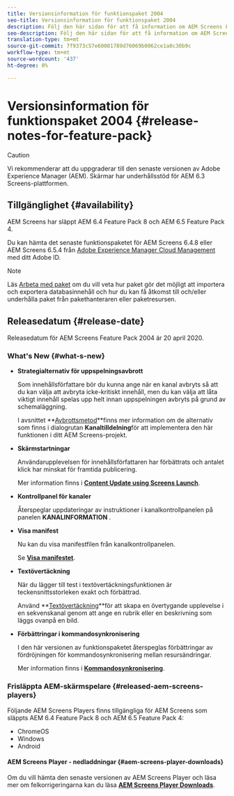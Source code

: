 ```yaml
---
title: Versionsinformation för funktionspaket 2004
seo-title: Versionsinformation för funktionspaket 2004
description: Följ den här sidan för att få information om AEM Screens Feature Pack 20204 släppt den 20 april 2020.
seo-description: Följ den här sidan för att få information om AEM Screens Feature Pack 20204 släppt den 20 april 2020.
translation-type: tm+mt
source-git-commit: 7f9373c57e60081789d76069b0062ce1a0c30b9c
workflow-type: tm+mt
source-wordcount: '437'
ht-degree: 0%

---
```



# Versionsinformation för funktionspaket 2004 {#release-notes-for-feature-pack}

>[!CAUTION]
>
>Vi rekommenderar att du uppgraderar till den senaste versionen av Adobe Experience Manager (AEM). Skärmar har underhållsstöd för AEM 6.3 Screens-plattformen.

## Tillgänglighet {#availability}

AEM Screens har släppt AEM 6.4 Feature Pack 8 och AEM 6.5 Feature Pack 4.

Du kan hämta det senaste funktionspaketet för AEM Screens 6.4.8 eller AEM Screens 6.5.4 från [Adobe Experience Manager Cloud Management](https://www.adobeaemcloud.com/content/packageshare/tools/login.html?resource=%2Fcontent%2Fmarketplace%2FmarketplaceProxy.html%3FpackagePath%3D%2Fcontent%2Fcompanies%2Fprivate%2Fsanjeev-adobe%2Fpackages%2FAEM%2520Screens%25206.5%2520FP4%2Fcq-6.5.0-featurepack-screens&amp;$$login$$=%24%24login%24%24) med ditt Adobe ID.

>[!NOTE]
>Läs [Arbeta med paket](https://docs.adobe.com/help/en/experience-manager-65/administering/contentmanagement/package-manager.html) om du vill veta hur paket gör det möjligt att importera och exportera databasinnehåll och hur du kan få åtkomst till och/eller underhålla paket från pakethanteraren eller paketresursen.


## Releasedatum {#release-date}

Releasedatum för AEM Screens Feature Pack 2004 är 20 april 2020.

### What&#39;s New {#what-s-new}

* **Strategialternativ för uppspelningsavbrott**

   Som innehållsförfattare bör du kunna ange när en kanal avbryts så att du kan välja att avbryta icke-kritiskt innehåll, men du kan välja att låta viktigt innehåll spelas upp helt innan uppspelningen avbryts på grund av schemaläggning.

   I avsnittet **[Avbrottsmetod](/help/user-guide/channel-assignment.md#interruption-method-channel)**finns mer information om de alternativ som finns i dialogrutan **Kanaltilldelning**för att implementera den här funktionen i ditt AEM Screens-projekt.

* **Skärmstartningar**

   Användarupplevelsen för innehållsförfattaren har förbättrats och antalet klick har minskat för framtida publicering.

   Mer information finns i **[Content Update using Screens Launch](launches.md)**.

* **Kontrollpanel för kanaler**

   Återspeglar uppdateringar av instruktioner i kanalkontrollpanelen på panelen **KANALINFORMATION** .


* **Visa manifest**

   Nu kan du visa manifestfilen från kanalkontrollpanelen.

   Se **[Visa manifestet](/help/user-guide/managing-channels.md#view-manifest)**.

* **Textövertäckning**

   När du lägger till test i textövertäckningsfunktionen är teckensnittsstorleken exakt och förbättrad.

   Använd **[Textövertäckning](text-overlay.md)**för att skapa en övertygande upplevelse i en sekvenskanal genom att ange en rubrik eller en beskrivning som läggs ovanpå en bild.

* **Förbättringar i kommandosynkronisering**

   I den här versionen av funktionspaketet återspeglas förbättringar av fördröjningen för kommandosynkronisering mellan resursändringar.

   Mer information finns i **[Kommandosynkronisering](using-command-sync.md)**.

### Frisläppta AEM-skärmspelare {#released-aem-screens-players}

Följande AEM Screens Players finns tillgängliga för AEM Screens som släppts AEM 6.4 Feature Pack 8 och AEM 6.5 Feature Pack 4:

* ChromeOS
* Windows
* Android

#### AEM Screens Player - nedladdningar  {#aem-screens-player-downloads}

Om du vill hämta den senaste versionen av AEM Screens Player och läsa mer om felkorrigeringarna kan du läsa **[AEM Screens Player Downloads](https://download.macromedia.com/screens/)**.
